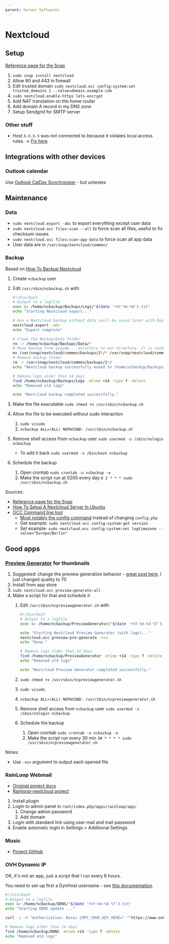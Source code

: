 ```yaml
---
parent: Server Softwares
---
```


# Nextcloud

## Setup

[Reference page for the Snap](https://github.com/nextcloud/nextcloud-snap)

1. `sudo snap install nextcloud`
1. Allow 80 and 443 in firewall
1. Edit trusted domain `sudo nextcloud.occ config:system:set trusted_domains 1 --value=domain.example.com`
1. `sudo nextcloud.enable-https lets-encrypt`
1. Add NAT translation on the home router
1. Add domain A record in my DNS zone
1. Setup Sendgrid for SMTP server

### Other stuff

* Host `X.X.X.X` was not connected to because it violates local access rules. → [Fix here](https://help.nextcloud.com/t/violates-local-access-rules-in-talk-9/84471/2)

## Integrations with other devices

### Outlook calendar

Use [Outlook CalDav Synchronizer](https://github.com/aluxnimm/outlookcaldavsynchronizer) - but untestes

## Maintenance

### Data

* `sudo nextcloud.export -abc` to export everything except user data
* `sudo nextcloud.occ files:scan --all` to force scan all files, useful to fix checksum issues
* `sudo nextcloud.occ files:scan-app-data` to force scan all app data
* User data are in `/var/snap/nextcloud/common/`

### Backup

Based on [How To Backup Nextcloud](https://kevq.uk/how-to-backup-nextcloud/)

1. Create `ncbackup` user
1. Edit `/usr/sbin/ncbackup.sh` with

    ```bash
    #!/bin/bash
    # Output to a logfile
    exec &> /home/ncbackup/Backups/Logs/"$(date '+%Y-%m-%d').txt"
    echo "Starting Nextcloud export..."

    # Run a Nextcloud backup without data (will be saved later with Duplicati)
    nextcloud.export -abc
    echo "Export complete"

    # Clean the Backup/Data folder
    rm -r /home/ncbackup/Backups/Data/*
    # Move backup from yyyymm... directory to our directory. 2* is used to filter out folder starting with 2, like 2020
    mv /var/snap/nextcloud/common/backups/2*/* /var/snap/nextcloud/common/backups/2*/.* /home/ncbackup/Backups/Data/
    # Remove backup folder
    rm -r /var/snap/nextcloud/common/backups/2*/
    echo "Nextcloud backup successfully moved to /home/ncbackup/Backups/Data/"

    # Remove logs older than 14 days
    find /home/ncbackup/Backups/Logs -mtime +14 -type f -delete
    echo "Removed old logs"

    echo "Nextcloud backup completed successfully."
    ```

1. Make the file executable `sudo chmod +x /usr/sbin/ncbackup.sh`
1. Allow the file to be executed without sudo interaction
    1. `sudo visudo`
    1. `ncbackup ALL=(ALL) NOPASSWD: /usr/sbin/ncbackup.sh`
1. Remove shell access from `ncbackup` user `sudo usermod -s /sbin/nologin ncbackup`
    * To add it back `sudo usermod -s /bin/bash ncbackup`
1. Schedule the backup
    1. Open crontab `sudo crontab -u ncbackup -e`
    1. Make the script run at 0200 every day `0 2 * * * sudo /usr/sbin/ncbackup.sh`

Sources:

* [Reference page for the Snap](https://github.com/nextcloud/nextcloud-snap)
* [How To Setup A Nextcloud Server In Ubuntu](https://kevq.uk/how-to-setup-a-nextcloud-server-in-ubuntu)
* [OCC Command line tool](https://docs.nextcloud.com/server/15/admin_manual/configuration_server/occ_command.html)
    * [Most notably the config command](https://docs.nextcloud.com/server/15/admin_manual/configuration_server/occ_command.html#config-commands) instead of changing `config.php`
    * Get example: `sudo nextcloud.occ config:system:get version`
    * Set example: `sudo nextcloud.occ config:system:set logtimezone --value="Europe/Berlin"`

## Good apps

### [Preview Generator](https://github.com/rullzer/previewgenerator) for thumbnails

1. Suggested: change the preview generation behavior - [great post here](http://chrisweber.com/blog/nextcloud-image-previews), I just changed quality to 70
1. Install from app store
1. `sudo nextcloud.occ preview:generate-all`
1. Make a script for that and schedule it
    1. Edit `/usr/sbin/ncpreviewgenerator.sh` with

        ```bash
        #!/bin/bash
        # Output to a logfile
        exec &> /home/ncbackup/PreviewGenerator/"$(date '+%Y-%m-%d %T').txt"

        echo "Starting Nextcloud Preview Generator (with logs)..."
        nextcloud.occ preview:pre-generate -vvv
        echo "Done."

        # Remove logs older than 14 days
        find /home/ncbackup/PreviewGenerator -mtime +14 -type f -delete
        echo "Removed old logs"

        echo "Nextcloud Preview Generator completed successfully."
        ```

    1. `sudo chmod +x /usr/sbin/ncpreviewgenerator.sh`
    1. `sudo visudo`
    1. `ncbackup ALL=(ALL) NOPASSWD: /usr/sbin/ncpreviewgenerator.sh`
    1. Remove shell access from `ncbackup` user `sudo usermod -s /sbin/nologin ncbackup`
    1. Schedule the backup
        1. Open crontab `sudo crontab -u ncbackup -e`
        1. Make the script run every 30 min `30 * * * * sudo /usr/sbin/ncpreviewgenerator.sh`

Notes:

* Use `-vvv` argument to output each opened file

### RainLoop Webmail

* [Original project docs](http://www.rainloop.net/docs/)
* [Rainloop-nextcloud project](https://github.com/pierre-alain-b/rainloop-nextcloud)

1. Install plugin
1. Login to admin panel in `root/index.php/apps/rainloop/app/`
    1. Change admin password
    1. Add domain
1. Login with standard link using user mail and mail password
1. Enable automatic login in Settings > Additional Settings

### Music

* [Project GitHub](https://github.com/owncloud/music)

### OVH Dynamic IP

OK, it's not an app, just a script that I run every 6 hours.

You need to set-up first a DynHost username - see [this documentation](https://docs.ovh.com/gb/en/domains/hosting_dynhost/).

```bash
#!/bin/bash
# Output to a logfile
exec &> /home/ncbackup/DDNS/"$(date '+%Y-%m-%d %T').txt"
echo "Starting DDNS update ..."

curl -i -H "Authorization: Basic COPY_YOUR_KEY_HERE=" ""https://www.ovh.com/nic/update?system=dyndns'&'hostname=DOMAIN.EXAMPLE.ORG""

# Remove logs older than 14 days
find /home/ncbackup/DDNS -mtime +14 -type f -delete
echo "Removed old logs"
```

